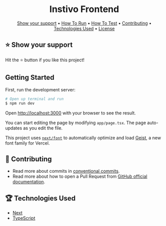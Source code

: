 <h1 align='center'>Instivo Frontend</h1>

<div align='center'>
  <a href='#-show-your-support'>Show your support</a> •
  <a href='#-how-to-run'>How To Run</a> •
  <a href='#-how-to-test'>How To Test</a> •
  <a href='#-contributing'>Contributing</a> •
  <a href='#-technologies-used'>Technologies Used</a> •
  <a href='#-license'>License</a>
</div>

## ⭐️ Show your support

Hit the ⭐️ button if you like this project!

## Getting Started

First, run the development server:

```bash
# Open up terminal and run
$ npm run dev
```

Open [http://localhost:3000](http://localhost:3000) with your browser to see the
result.

You can start editing the page by modifying `app/page.tsx`. The page
auto-updates as you edit the file.

This project uses [
`next/font`](https://nextjs.org/docs/app/building-your-application/optimizing/fonts)
to automatically optimize and load [Geist](https://vercel.com/font), a new font
family for Vercel.

## 🤝 Contributing

- Read more about commits
  in [conventional commits](https://www.conventionalcommits.org/en/v1.0.0/).
- Read more about how to open a Pull Request from
  [GitHub official documentation](
  https://docs.github.com/en/github/collaborating-with-pull-requests/proposing-changes-to-your-work-with-pull-requests/creating-a-pull-request
  ).

## 🏆 Technologies Used

- [Next](https://nextjs.org/)
- [TypeScript](https://www.typescriptlang.org/)

